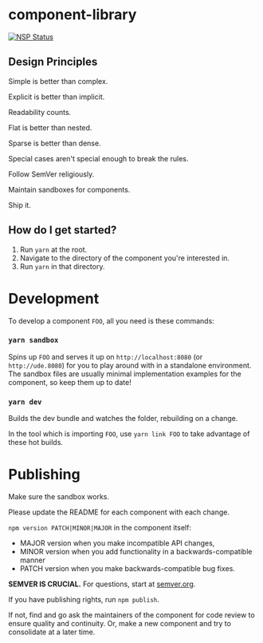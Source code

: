 # component-library

[![NSP Status](https://nodesecurity.io/orgs/nyx/projects/daca1adf-9fc6-42fa-9186-5fb81d5cf9c6/badge)](https://nodesecurity.io/orgs/nyx/projects/daca1adf-9fc6-42fa-9186-5fb81d5cf9c6)

## Design Principles
Simple is better than complex.

Explicit is better than implicit.

Readability counts.

Flat is better than nested.

Sparse is better than dense.

Special cases aren't special enough to break the rules.

Follow SemVer religiously.

Maintain sandboxes for components.

Ship it.

## How do I get started?
1. Run `yarn` at the root.
2. Navigate to the directory of the component you're interested in.
3. Run `yarn` in that directory.

# Development

To develop a component `FOO`, all you need is these commands:

### `yarn sandbox`

Spins up `FOO` and serves it up on `http://localhost:8080` (or `http://ude.8080`) for you to play around with in a standalone environment. The sandbox files are usually minimal implementation examples for the component, so keep them up to date!

### `yarn dev`

Builds the dev bundle and watches the folder, rebuilding on a change.

In the tool which is importing `FOO`, use `yarn link FOO` to take advantage of these hot builds.

# Publishing
Make sure the sandbox works.

Please update the README for each component with each change.

`npm version PATCH|MINOR|MAJOR` in the component itself:

- MAJOR version when you make incompatible API changes,
- MINOR version when you add functionality in a backwards-compatible manner
- PATCH version when you make backwards-compatible bug fixes.

**SEMVER IS CRUCIAL.** For questions, start at [semver.org](http://semver.org/).

If you have publishing rights, run `npm publish`.  

If not, find and go ask the maintainers of the component for code review to ensure quality and continuity.
Or, make a new component and try to consolidate at a later time.
